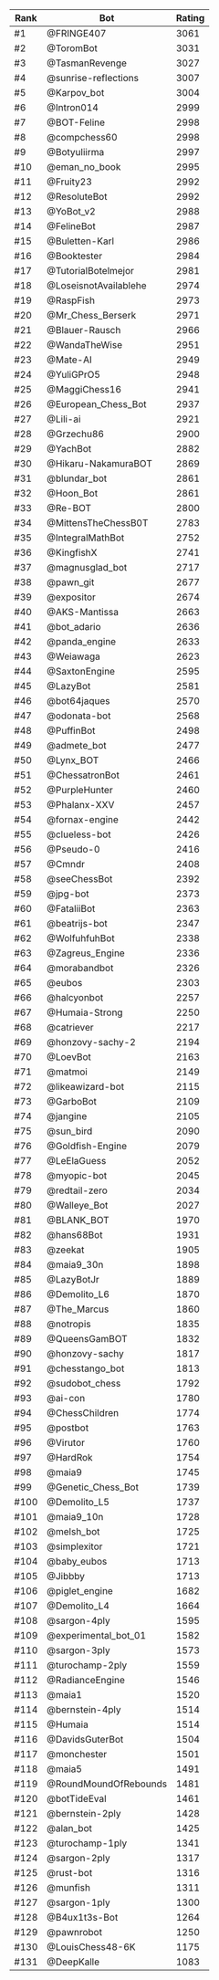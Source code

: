 Rank|Bot|Rating
---|---|---
#1|@FRINGE407|3061
#2|@ToromBot|3031
#3|@TasmanRevenge|3027
#4|@sunrise-reflections|3007
#5|@Karpov_bot|3004
#6|@Intron014|2999
#7|@BOT-Feline|2998
#8|@compchess60|2998
#9|@Botyuliirma|2997
#10|@eman_no_book|2995
#11|@Fruity23|2992
#12|@ResoluteBot|2992
#13|@YoBot_v2|2988
#14|@FelineBot|2987
#15|@Buletten-Karl|2986
#16|@Booktester|2984
#17|@TutorialBotelmejor|2981
#18|@LoseisnotAvailablehe|2974
#19|@RaspFish|2973
#20|@Mr_Chess_Berserk|2971
#21|@Blauer-Rausch|2966
#22|@WandaTheWise|2951
#23|@Mate-AI|2949
#24|@YuliGPrO5|2948
#25|@MaggiChess16|2941
#26|@European_Chess_Bot|2937
#27|@Lili-ai|2921
#28|@Grzechu86|2900
#29|@YachBot|2882
#30|@Hikaru-NakamuraBOT|2869
#31|@blundar_bot|2861
#32|@Hoon_Bot|2861
#33|@Re-BOT|2800
#34|@MittensTheChessB0T|2783
#35|@IntegralMathBot|2752
#36|@KingfishX|2741
#37|@magnusglad_bot|2717
#38|@pawn_git|2677
#39|@expositor|2674
#40|@AKS-Mantissa|2663
#41|@bot_adario|2636
#42|@panda_engine|2633
#43|@Weiawaga|2623
#44|@SaxtonEngine|2595
#45|@LazyBot|2581
#46|@bot64jaques|2570
#47|@odonata-bot|2568
#48|@PuffinBot|2498
#49|@admete_bot|2477
#50|@Lynx_BOT|2466
#51|@ChessatronBot|2461
#52|@PurpleHunter|2460
#53|@Phalanx-XXV|2457
#54|@fornax-engine|2442
#55|@clueless-bot|2426
#56|@Pseudo-0|2416
#57|@Cmndr|2408
#58|@seeChessBot|2392
#59|@jpg-bot|2373
#60|@FataliiBot|2363
#61|@beatrijs-bot|2347
#62|@WolfuhfuhBot|2338
#63|@Zagreus_Engine|2336
#64|@morabandbot|2326
#65|@eubos|2303
#66|@halcyonbot|2257
#67|@Humaia-Strong|2250
#68|@catriever|2217
#69|@honzovy-sachy-2|2194
#70|@LoevBot|2163
#71|@matmoi|2149
#72|@likeawizard-bot|2115
#73|@GarboBot|2109
#74|@jangine|2105
#75|@sun_bird|2090
#76|@Goldfish-Engine|2079
#77|@LeElaGuess|2052
#78|@myopic-bot|2045
#79|@redtail-zero|2034
#80|@Walleye_Bot|2027
#81|@BLANK_BOT|1970
#82|@hans68Bot|1931
#83|@zeekat|1905
#84|@maia9_30n|1898
#85|@LazyBotJr|1889
#86|@Demolito_L6|1870
#87|@The_Marcus|1860
#88|@notropis|1835
#89|@QueensGamBOT|1832
#90|@honzovy-sachy|1817
#91|@chesstango_bot|1813
#92|@sudobot_chess|1792
#93|@ai-con|1780
#94|@ChessChildren|1774
#95|@postbot|1763
#96|@Virutor|1760
#97|@HardRok|1754
#98|@maia9|1745
#99|@Genetic_Chess_Bot|1739
#100|@Demolito_L5|1737
#101|@maia9_10n|1728
#102|@melsh_bot|1725
#103|@simplexitor|1721
#104|@baby_eubos|1713
#105|@Jibbby|1713
#106|@piglet_engine|1682
#107|@Demolito_L4|1664
#108|@sargon-4ply|1595
#109|@experimental_bot_01|1582
#110|@sargon-3ply|1573
#111|@turochamp-2ply|1559
#112|@RadianceEngine|1546
#113|@maia1|1520
#114|@bernstein-4ply|1514
#115|@Humaia|1514
#116|@DavidsGuterBot|1504
#117|@monchester|1501
#118|@maia5|1491
#119|@RoundMoundOfRebounds|1481
#120|@botTideEval|1461
#121|@bernstein-2ply|1428
#122|@alan_bot|1425
#123|@turochamp-1ply|1341
#124|@sargon-2ply|1317
#125|@rust-bot|1316
#126|@munfish|1311
#127|@sargon-1ply|1300
#128|@B4ux1t3s-Bot|1264
#129|@pawnrobot|1250
#130|@LouisChess48-6K|1175
#131|@DeepKalle|1083
